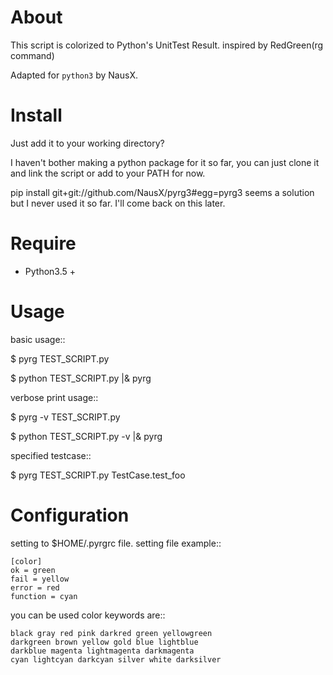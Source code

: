 About
=====
This script is colorized to Python's UnitTest Result.
inspired by RedGreen(rg command)

Adapted for `python3` by NausX.


Install
=======
Just add it to your working directory?

I haven't bother making a python package for it so far, you can just clone it
and link the script or add to your PATH for now.

pip install git+git://github.com/NausX/pyrg3#egg=pyrg3 seems a solution but I
never used it so far. I'll come back on this later.

Require
=======
* Python3.5 +


Usage
=====
basic usage::

  $ pyrg TEST_SCRIPT.py

  $ python TEST_SCRIPT.py |& pyrg

verbose print usage::

  $ pyrg -v TEST_SCRIPT.py

  $ python TEST_SCRIPT.py -v |& pyrg

specified testcase::

  $ pyrg TEST_SCRIPT.py TestCase.test_foo


Configuration
=============
setting to $HOME/.pyrgrc file.
setting file example::

    [color]
    ok = green
    fail = yellow
    error = red
    function = cyan

you can be used color keywords are::

    black gray red pink darkred green yellowgreen
    darkgreen brown yellow gold blue lightblue
    darkblue magenta lightmagenta darkmagenta
    cyan lightcyan darkcyan silver white darksilver

